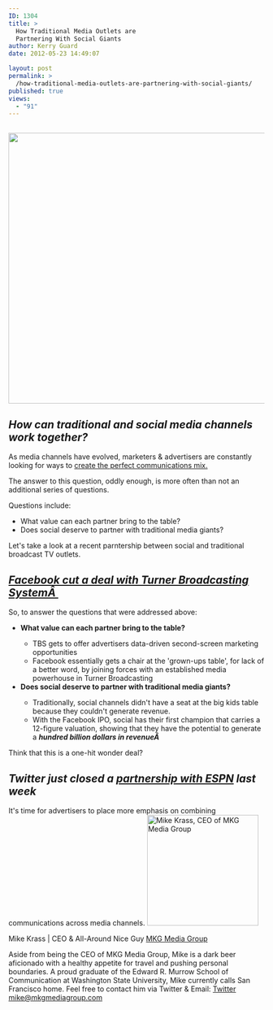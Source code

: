 ```yaml
---
ID: 1304
title: >
  How Traditional Media Outlets are
  Partnering With Social Giants
author: Kerry Guard
date: 2012-05-23 14:49:07

layout: post
permalink: >
  /how-traditional-media-outlets-are-partnering-with-social-giants/
published: true
views:
  - "91"
---
```

<h2><img class="aligncenter size-full wp-image-1305" title="0510-SocialTVx600" src="http://mkgmediagroup.com/wp-content/uploads/2012/05/0510-SocialTVx600.jpeg" alt="" width="600" height="533" /></h2>
<h2><em>How can traditional and social media channels work together?</em></h2>
As media channels have evolved, marketers &amp; advertisers are constantly looking for ways to <a title="Understanding How Media Channels Work Together" href="http://mkgmediagroup.com/understanding-how-media-channels-work-together/" target="_blank">create the perfect communications mix.</a>

The answer to this question, oddly enough, is more often than not an additional series of questions.

Questions include:
<ul>
	<li>What value can each partner bring to the table?</li>
	<li>Does social deserve to partner with traditional media giants?</li>
</ul>
Let's take a look at a recent parntership between social and traditional broadcast TV outlets.
<h2><em><a href="http://www.clickz.com/clickz/news/2179362/sealed-facebook-tbs-deal" target="_blank">Facebook cut a deal with Turner Broadcasting SystemÂ </a></em></h2>
So, to answer the questions that were addressed above:
<ul>
	<li><strong>What value can each partner bring to the table?</strong></li>
<ul>
	<li>TBS gets to offer advertisers data-driven second-screen marketing opportunities</li>
	<li>Facebook essentially gets a chair at the 'grown-ups table', for lack of a better word, by joining forces with an established media powerhouse in Turner Broadcasting</li>
</ul>
	<li><strong>Does social deserve to partner with traditional media giants?</strong></li>
<ul>
	<li>Traditionally, social channels didn't have a seat at the big kids table because they couldn't generate revenue.</li>
	<li>With the Facebook IPO, social has their first champion that carries a 12-figure valuation, showing that they have the potential to generate a <em><strong>hundred billion dollars in revenueÂ </strong></em></li>
</ul>
</ul>
Think that this is a one-hit wonder deal?
<h2><em>Twitter just closed a <a href="http://www.clickz.com/clickz/news/2174893/espn-twitter-program-links-social-tv" target="_blank">partnership with ESPN</a> last week</em></h2>
It's time for advertisers to place more emphasis on combining communications across media channels.

<img src="http://mkgmediagroup.com/wp-content/uploads/2011/08/mk_median_bw_head.jpeg" alt="Mike Krass, CEO of MKG Media Group" width="219" height="218" class="alignleft size-full wp-image-1794" />

<span itemprop="jobTitle">Mike Krass | CEO & All-Around Nice Guy</span>
<a href="http://www.mkgmediagroup.com" itemprop="url">MKG Media Group</a>
</span>

Aside from being the CEO of MKG Media Group, Mike is a dark beer aficionado with a healthy appetite for travel and pushing personal boundaries. A proud graduate of the Edward R. Murrow School of Communication at Washington State University, Mike currently calls San Francisco home. Feel free to contact him via Twitter & Email:
<a href="http://www.twitter.com/mikekrass" itemprop="url">Twitter</a>
<a href="mailto:mike@mkgmediagroup.com" itemprop="email">mike@mkgmediagroup.com</a>
</div>